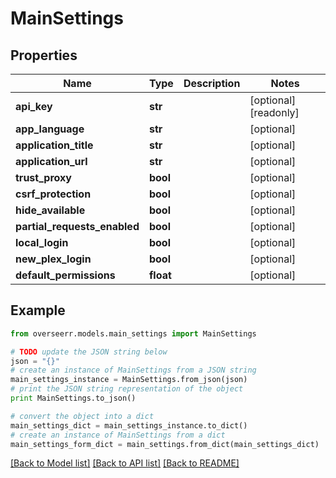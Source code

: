 # MainSettings


## Properties
Name | Type | Description | Notes
------------ | ------------- | ------------- | -------------
**api_key** | **str** |  | [optional] [readonly] 
**app_language** | **str** |  | [optional] 
**application_title** | **str** |  | [optional] 
**application_url** | **str** |  | [optional] 
**trust_proxy** | **bool** |  | [optional] 
**csrf_protection** | **bool** |  | [optional] 
**hide_available** | **bool** |  | [optional] 
**partial_requests_enabled** | **bool** |  | [optional] 
**local_login** | **bool** |  | [optional] 
**new_plex_login** | **bool** |  | [optional] 
**default_permissions** | **float** |  | [optional] 

## Example

```python
from overseerr.models.main_settings import MainSettings

# TODO update the JSON string below
json = "{}"
# create an instance of MainSettings from a JSON string
main_settings_instance = MainSettings.from_json(json)
# print the JSON string representation of the object
print MainSettings.to_json()

# convert the object into a dict
main_settings_dict = main_settings_instance.to_dict()
# create an instance of MainSettings from a dict
main_settings_form_dict = main_settings.from_dict(main_settings_dict)
```
[[Back to Model list]](../README.md#documentation-for-models) [[Back to API list]](../README.md#documentation-for-api-endpoints) [[Back to README]](../README.md)


